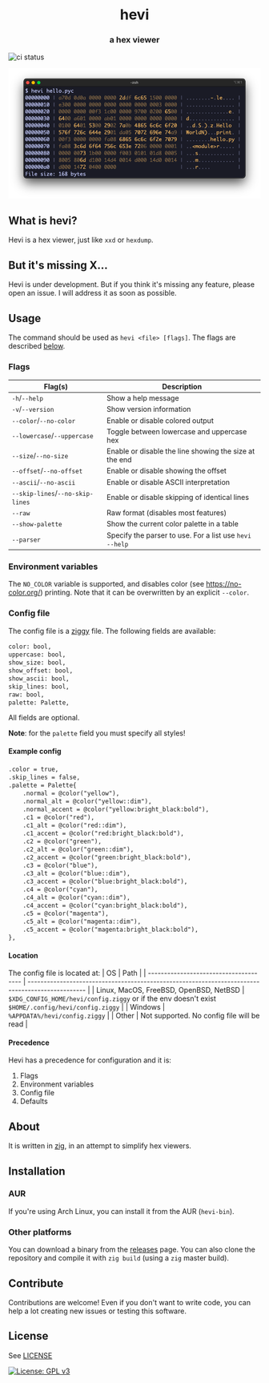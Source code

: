 <div align="center">
    <h1 align="center">hevi</h1>
    <h3>a hex viewer</h3>
</div>

![ci status](https://github.com/Arnau478/hevi/actions/workflows/ci.yml/badge.svg)

![example image](web/example.png)

## What is hevi?
Hevi is a hex viewer, just like `xxd` or `hexdump`.

## But it's missing X...
Hevi is under development. But if you think it's missing any feature, please open an issue. I will address it as soon as possible.

## Usage
The command should be used as `hevi <file> [flags]`. The flags are described [below](#flags).

### Flags
| Flag(s)                          | Description                                             |
| -------------------------------- | ------------------------------------------------------- |
| `-h`/`--help`                    | Show a help message                                     |
| `-v`/`--version`                 | Show version information                                |
| `--color`/`--no-color`           | Enable or disable colored output                        |
| `--lowercase`/`--uppercase`      | Toggle between lowercase and uppercase hex              |
| `--size`/`--no-size`             | Enable or disable the line showing the size at the end  |
| `--offset`/`--no-offset`         | Enable or disable showing the offset                    |
| `--ascii`/`--no-ascii`           | Enable or disable ASCII interpretation                  |
| `--skip-lines`/`--no-skip-lines` | Enable or disable skipping of identical lines           |
| `--raw`                          | Raw format (disables most features)                     |
| `--show-palette`                 | Show the current color palette in a table               |
| `--parser`                       | Specify the parser to use. For a list use `hevi --help` |

### Environment variables
The `NO_COLOR` variable is supported, and disables color (see <https://no-color.org/>) printing. Note that it can be overwritten by an explicit `--color`.

### Config file
The config file is a [ziggy](ziggy-lang.io) file. The following fields are
available:
```zig
color: bool,
uppercase: bool,
show_size: bool,
show_offset: bool,
show_ascii: bool,
skip_lines: bool,
raw: bool,
palette: Palette,
```

All fields are optional.

**Note**: for the `palette` field you must specify all styles!

#### Example config
```zig
.color = true,
.skip_lines = false,
.palette = Palette{
    .normal = @color("yellow"),
    .normal_alt = @color("yellow::dim"),
    .normal_accent = @color("yellow:bright_black:bold"),
    .c1 = @color("red"),
    .c1_alt = @color("red::dim"),
    .c1_accent = @color("red:bright_black:bold"),
    .c2 = @color("green"),
    .c2_alt = @color("green::dim"),
    .c2_accent = @color("green:bright_black:bold"),
    .c3 = @color("blue"),
    .c3_alt = @color("blue::dim"),
    .c3_accent = @color("blue:bright_black:bold"),
    .c4 = @color("cyan"),
    .c4_alt = @color("cyan::dim"),
    .c4_accent = @color("cyan:bright_black:bold"),
    .c5 = @color("magenta"),
    .c5_alt = @color("magenta::dim"),
    .c5_accent = @color("magenta:bright_black:bold"),
},
```

#### Location

The config file is located at:
| OS                                     | Path                                                                                             |
| -------------------------------------- | ------------------------------------------------------------------------------------------------ |
| Linux, MacOS, FreeBSD, OpenBSD, NetBSD | `$XDG_CONFIG_HOME/hevi/config.ziggy` or if the env doesn't exist `$HOME/.config/hevi/config.ziggy` |
| Windows                                | `%APPDATA%/hevi/config.ziggy`                                                                     |
| Other                                  | Not supported. No config file will be read                                                       |

#### Precedence
Hevi has a precedence for configuration and it is:
1. Flags
2. Environment variables
3. Config file
4. Defaults

## About
It is written in [zig](https://github.com/ziglang/zig), in an attempt to simplify hex viewers.

## Installation
### AUR
If you're using Arch Linux, you can install it from the AUR (`hevi-bin`).
### Other platforms
You can download a binary from the [releases](https://github.com/Arnau478/hevi/releases/) page. You can also clone the repository and compile it with `zig build` (using a `zig` master build).

## Contribute
Contributions are welcome! Even if you don't want to write code, you can help a lot creating new issues or testing this software.

## License
See [LICENSE](LICENSE)

[![License: GPL v3](https://img.shields.io/badge/License-GPLv3-blue.svg)](https://www.gnu.org/licenses/gpl-3.0)
